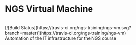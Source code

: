 # NGS Virtual Machine
<br />
[![Build Status](https://travis-ci.org/ngs-training/ngs-vm.svg?branch=master)](https://travis-ci.org/ngs-training/ngs-vm)
<br />
Automation of the IT infrastructure for the NGS course
